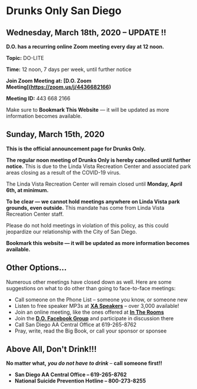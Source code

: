 # Drunks Only San Diego

## Wednesday, March 18th, 2020 – UPDATE !!

__D.O. has a recurring online Zoom meeting every day at 12 noon.__  

__Topic:__ DO-LITE

__Time:__ 12 noon, 7 days per week, until further notice

__Join Zoom Meeting at:  [D.O. Zoom Meeting[(https://zoom.us/j/4436682166)__

__Meeting ID:__ 443 668 2166

Make sure to __Bookmark This Website__ — it will be updated as more information becomes available.

## Sunday, March 15th, 2020

__This is the official announcement page for Drunks Only.__

__The regular noon meeting of Drunks Only is hereby cancelled until further notice.__  This is due to the Linda Vista Recreation Center and associated park areas closing as a result of the COVID-19 virus.  

The Linda Vista Recreation Center will remain closed until __Monday, April 6th, at minimum.__  

__To be clear — we cannot hold meetings anywhere on Linda Vista park grounds, even outside.__  This mandate has come from Linda Vista Recreation Center staff.  

Please do not hold meetings in violation of this policy, as this could jeopardize our relationship with the City of San Diego.

__Bookmark this website — it will be updated as more information becomes available.__

## Other Options...

Numerous other meetings have closed down as well.  Here are some suggestions on what to do other than going to face-to-face meetings:

- Call someone on the Phone List – someone you know, or someone new
- Listen to free speaker MP3s at __[XA Speakers](https://xa-speakers.org/pafiledb.php)__ – over 3,000 available!
- Join an online meeting, like the ones offered at __[In The Rooms](https://www.InTheRooms.com)__
- Join the __[D.O. Facebook Group](https://www.facebook.com/groups/drunksonly/)__ and participate in discussion there
- Call San Diego AA Central Office at 619-265-8762
- Pray, write, read the Big Book, or call your sponsor or sponsee

## Above All, Don't Drink!!!

__No matter what,__ **_you do not have to drink_** – __call someone first!!__
- __San Diego AA Central Office – 619-265-8762__
- __National Suicide Prevention Hotline – 800-273-8255__

